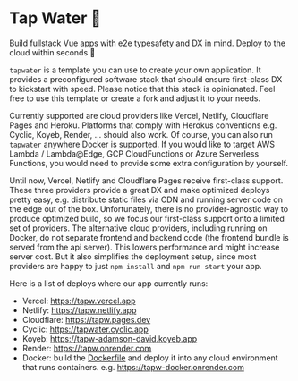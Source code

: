 # Tap Water 🚰

Build fullstack Vue apps with e2e typesafety and DX in mind.
Deploy to the cloud within seconds 🚀

`tapwater` is a template you can use to create your own application.
It provides a preconfigured software stack that should ensure first-class DX to kickstart with speed.
Please notice that this stack is opinionated.
Feel free to use this template or create a fork and adjust it to your needs.

Currently supported are cloud providers like Vercel, Netlify, Cloudflare Pages and Heroku.
Platforms that comply with Herokus conventions e.g. Cyclic, Koyeb, Render, ... should also work.
Of course, you can also run `tapwater` anywhere Docker is supported.
If you would like to target AWS Lambda / Lambda@Edge, GCP CloudFunctions or Azure Serverless Functions, you would need to provide some extra configuration by yourself.

Until now, Vercel, Netlify and Cloudflare Pages receive first-class support.
These three providers provide a great DX and make optimized deploys pretty easy, e.g. distribute static files via CDN and running server code on the edge out of the box.
Unfortunately, there is no provider-agnostic way to produce optimized build, so we focus our first-class support onto a limited set of providers.
The alternative cloud providers, including running on Docker, do not separate frontend and backend code (the frontend bundle is served from the api server).
This lowers performance and might increase server cost.
But it also simplifies the deployment setup, since most providers are happy to just `npm install` and `npm run start` your app.

Here is a list of deploys where our app currently runs:

- Vercel: https://tapw.vercel.app
- Netlify: https://tapw.netlify.app
- Cloudflare: https://tapw.pages.dev
- Cyclic: https://tapwater.cyclic.app
- Koyeb: https://tapw-adamson-david.koyeb.app
- Render: https://tapw.onrender.com
- Docker: build the [Dockerfile](Dockerfile) and deploy it into any cloud environment that runs containers. e.g. https://tapw-docker.onrender.com
